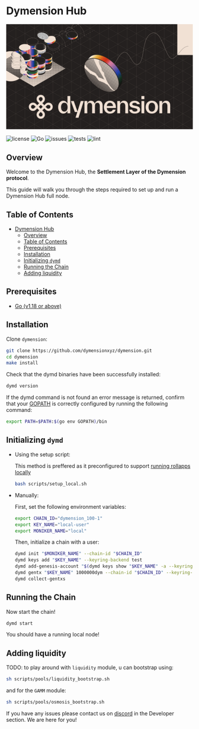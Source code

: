 # Dymension Hub

![image](./docs/dymension.png)

![license](https://img.shields.io/github/license/dymensionxyz/dymension)
![Go](https://img.shields.io/badge/go-1.18-blue.svg)
![issues](https://img.shields.io/github/issues/dymensionxyz/dymension)
![tests](https://github.com/dymensionxyz/dymint/actions/workflows/test.yml/badge.svg?branch=main)
![lint](https://github.com/dymensionxyz/dymint/actions/workflows/lint.yml/badge.svg?branch=main)

## Overview

Welcome to the Dymension Hub, the **Settlement Layer of the Dymension protocol**.

This guide will walk you through the steps required to set up and run a Dymension Hub full node.

## Table of Contents

- [Dymension Hub](#dymension-hub)
  - [Overview](#overview)
  - [Table of Contents](#table-of-contents)
  - [Prerequisites](#prerequisites)
  - [Installation](#installation)
  - [Initializing `dymd`](#initializing-dymd)
  - [Running the Chain](#running-the-chain)
  - [Adding liquidity](#adding-liquidity)

## Prerequisites

- [Go (v1.18 or above)](https://go.dev/doc/install)

## Installation

Clone `dymension`:

```sh
git clone https://github.com/dymensionxyz/dymension.git
cd dymension
make install
```

Check that the dymd binaries have been successfully installed:

```sh
dymd version
```

If the dymd command is not found an error message is returned,
confirm that your [GOPATH](https://go.dev/doc/gopath_code#GOPATH) is correctly configured by running the following command:

```sh
export PATH=$PATH:$(go env GOPATH)/bin
```

## Initializing `dymd`

- Using the setup script:

    This method is preffered as it preconfigured to support [running rollapps locally](https://github.com/dymensionxyz/roller)

    ```sh
    bash scripts/setup_local.sh
    ```

- Manually:

    First, set the following environment variables:

    ```sh
    export CHAIN_ID="dymension_100-1"
    export KEY_NAME="local-user"
    export MONIKER_NAME="local"
    ```

    Then, initialize a chain with a user:

    ```sh
    dymd init "$MONIKER_NAME" --chain-id "$CHAIN_ID"
    dymd keys add "$KEY_NAME" --keyring-backend test
    dymd add-genesis-account "$(dymd keys show "$KEY_NAME" -a --keyring-backend test)" 100000000000udym
    dymd gentx "$KEY_NAME" 1000000dym --chain-id "$CHAIN_ID" --keyring-backend test
    dymd collect-gentxs
    ```

## Running the Chain

Now start the chain!

```sh
dymd start
```

You should have a running local node!


## Adding liquidity
TODO:
to play around with `liquidity` module, u can bootstrap using:

```sh
sh scripts/pools/liquidity_bootstrap.sh
```

and for the `GAMM` module:

```sh
sh scripts/pools/osmosis_bootstrap.sh
```


If you have any issues please contact us on [discord](http://discord.gg/dymension) in the Developer section. We are here for you!
